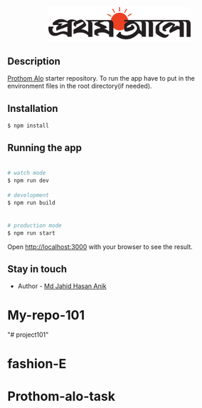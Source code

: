 <p align="center">
  <a href="https://prothomalo101.netlify.app" target="blank"><img src="https://raw.githubusercontent.com/Jahid101/Prothom-alo-task/c3ac9ba04e2ebd456f2d83b710b63e0fe4b8d95f/public/images/pAlo.svg" width="320" alt="Logo" /></a>
</p>



## Description

[Prothom Alo](https://prothomalo101.netlify.app) starter repository. To run the app have to put in the environment files in the root directory(if needed).

## Installation

```bash
$ npm install
```


## Running the app

```bash

# watch mode
$ npm run dev

# development
$ npm run build


# production mode
$ npm run start
```

Open [http://localhost:3000](http://localhost:3000) with your browser to see the result.


## Stay in touch

- Author - [Md Jahid Hasan Anik](https://jahid101.github.io)


# My-repo-101
"# project101" 
# fashion-E
# Prothom-alo-task
